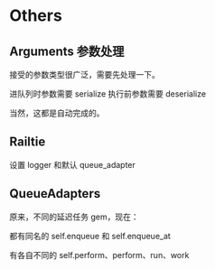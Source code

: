 # Others

## Arguments 参数处理

接受的参数类型很广泛，需要先处理一下。

进队列时参数需要 serialize
执行前参数需要 deserialize

当然，这都是自动完成的。

## Railtie

设置 logger 和默认 queue_adapter

## QueueAdapters

原来，不同的延迟任务 gem，现在：

都有同名的 self.enqueue 和 self.enqueue_at

有各自不同的 self.perform、perform、run、work
